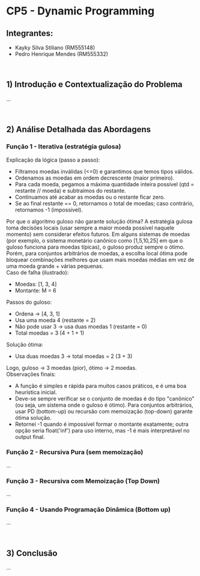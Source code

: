 # CP5 - Dynamic Programming

## Integrantes:
<ul>
  <li>Kayky Silva Stiliano (RM555148)</li>
  <li>Pedro Henrique Mendes (RM555332)</li>
</ul>

<br>

## 1) Introdução e Contextualização do Problema
...

<br>

## 2) Análise Detalhada das Abordagens

### Função 1 - Iterativa (estratégia gulosa)
Explicação da lógica (passo a passo):
<ul>
  <li>Filtramos moedas inválidas (<=0) e garantimos que temos tipos válidos.</li>
  <li>Ordenamos as moedas em ordem decrescente (maior primeiro).</li>
  <li>Para cada moeda, pegamos a máxima quantidade inteira possível (qtd = restante // moeda) e subtraímos do restante.</li>
  <li>Continuamos até acabar as moedas ou o restante ficar zero.</li>
  <li>Se ao final restante == 0, retornamos o total de moedas; caso contrário, retornamos -1 (impossível).</li>
</ul>

Por que o algoritmo guloso não garante solução ótima?
A estratégia gulosa toma decisões locais (usar sempre a maior moeda possível naquele momento) sem considerar efeitos futuros. Em alguns sistemas de moedas (por exemplo, o sistema monetário canônico como [1,5,10,25] em que o guloso funciona para moedas típicas), o guloso produz sempre o ótimo. Porém, para conjuntos arbitrários de moedas, a escolha local ótima pode bloquear combinações melhores que usam mais moedas médias em vez de uma moeda grande + várias pequenas.
<br>
Caso de falha (ilustrado):
<ul>
  <li>Moedas: [1, 3, 4]</li>
  <li>Montante: M = 6</li>
</ul>
Passos do guloso:
<ul>
  <li>Ordena → [4, 3, 1]</li>
  <li>Usa uma moeda 4 (restante = 2)</li>
  <li>Não pode usar 3 → usa duas moedas 1 (restante = 0)</li>
  <li>Total moedas = 3 (4 + 1 + 1)</li>
</ul>
Solução ótima:
<ul>
  <li>Usa duas moedas 3 → total moedas = 2 (3 + 3)</li>
</ul>
Logo, guloso -> 3 moedas (pior), ótimo -> 2 moedas.
<br>
Observações finais:
<ul>
  <li>A função é simples e rápida para muitos casos práticos, e é uma boa heurística inicial.</li>
  <li>Deve-se sempre verificar se o conjunto de moedas é do tipo "canônico" (ou seja, um sistema onde o guloso é ótimo). 
  Para conjuntos arbitrários, usar PD (bottom-up) ou recursão com memoização (top-down) garante ótima solução.</li>
  <li>Retornei -1 quando é impossível formar o montante exatamente; outra opção seria float('inf') para uso interno, mas -1 é mais interpretável no output final.</li>
</ul>

### Função 2 - Recursiva Pura (sem memoização)
...

### Função 3 - Recursiva com Memoização (Top Down)
...

### Função 4 - Usando Programação Dinâmica (Bottom up)
...

<br>

## 3) Conclusão
...
